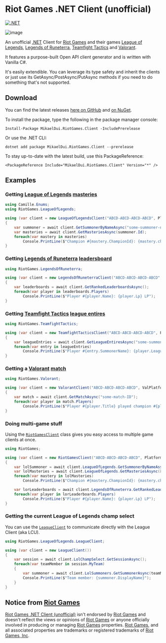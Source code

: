 # Riot Games .NET Client (unofficial)
[![.NET](https://github.com/mikaeldui/riot-games-dotnet-client/actions/workflows/dotnet.yml/badge.svg)](https://github.com/mikaeldui/riot-games-dotnet-client/actions/workflows/dotnet.yml)

![image](https://user-images.githubusercontent.com/3706841/147928421-b25b3ddd-c774-4240-bf10-863321b05bb4.png)

An unofficial [.NET][dotnet] Client for [Riot Games][riot] and their games [League of Legends][lol], [Legends of Runeterra][lor], [Teamfight Tactics][tft] and [Valorant][val].

It features a purpose-built Open API client generator and is written with Vanilla C#.

It's easily extendible. You can leverage its type safety and inherit the clients or just use its GetAsync/PostAsync/PutAsync methods if you need to do something that's not supported.

## Download

You can find the latest releases [here on GitHub](https://github.com/mikaeldui/riot-games-dotnet-client/releases) and [on NuGet](https://www.nuget.org/packages/MikaelDui.RiotGames.Client).

To install the package, type the following in the package manager console:

    Install-Package MikaelDui.RiotGames.Client -IncludePrerelease
    
Or use the .NET CLI:

    dotnet add package MikaelDui.RiotGames.Client --prerelease
    
To stay up-to-date with the latest build, use this PackageReference:

    <PackageReference Include="MikaelDui.RiotGames.Client" Version="*" />

## Examples

### Getting [League of Legends][lol] [masteries](https://developer.riotgames.com/apis#champion-mastery-v4/GET_getChampionMasteryScore)

```C#
using Camille.Enums;
using RiotGames.LeagueOfLegends;

using (var client = new LeagueOfLegendsClient("ABCD-ABCD-ABCD-ABCD", PlatformRoute.NA1))
{
    var summoner = await client.GetSummonerByNameAsync("some-summoner-name");
    var masteries = await client.GetMasteriesAsync(summoner.Id);
    foreach(var mastery in masteries)
        Console.PrintLine($"Champion #{mastery.ChampionId}: {mastery.championPoints} points");
}
```

### Getting [Legends of Runeterra][lor] [leadersboard](https://developer.riotgames.com/apis#lor-ranked-v1/GET_getLeaderboards)

```C#
using RiotGames.LegendsOfRuneterra;

using (var client = new LegendsOfRuneterraClient("ABCD-ABCD-ABCD-ABCD", RegionRoute.AMERICAS))
{
    var leaderboards = await client.GetRankedLeaderboardsAsync();
    foreach(var player in leaderboards.Players)
        Console.PrintLine($"Player #{player.Name}: {player.Lp} LP");
}
```

### Getting [Teamfight Tactics][tft] [league entires](https://developer.riotgames.com/apis#tft-league-v1/GET_getLeagueEntriesForSummoner)

```C#
using RiotGames.TeamfightTactics;

using (var client = new TeamfightTacticsClient("ABCD-ABCD-ABCD-ABCD", PlatformRoute.NA1))
{
    var leagueEntries = await client.GetLeagueEntiresAsync("some-summoner-ID");
    foreach(var entry in leagueEntries)
        Console.PrintLine($"Player #{entry.SummonerName}: {player.LeaguePoints} LP");
}
```

### Getting a [Valorant][val] [match](https://developer.riotgames.com/apis#val-match-v1/GET_getMatch)

```C#
using RiotGames.Valorant;

using (var client = new ValorantClient("ABCD-ABCD-ABCD-ABCD", ValPlatformRoute.EU))
{
    var match = await client.GetMatchAsync("some-match-ID");
    foreach(var player in match.Players)
        Console.PrintLine($"Player #{player.Title} played champion #{player.ChampionId}");
}
```

### Doing multi-game stuff
Using the [`RiotGamesClient`](https://github.com/mikaeldui/riot-games-dotnet-client/blob/main/RiotGames.Client/RiotGamesClient.cs) class gives you easy access to multiple game clients at once.

```C#
using RiotGames;

using (var client = new RiotGamesClient("ABCD-ABCD-ABCD-ABCD", PlatformRoute.NA1, ValPlatformRoute.NA))
{
    var lolSummoner = await client.LeagueOfLegends.GetSummonerByNameAsync("some-summoner-name");
    var lolMasteries = await client.LeagueOfLegends.GetMasteriesAsync(summoner.Id);
    foreach(var mastery in lolMasteries)
        Console.PrintLine($"Champion #{mastery.ChampionId}: {mastery.championPoints} points");

    var lorLeaderboards = await client.LegendsOfRuneterra.GetRankedLeaderboardsAsync();
    foreach(var player in lorLeaderboards.Players)
        Console.PrintLine($"Player #{player.Name}: {player.Lp} LP");
}
```

### Getting the current League of Legends champ select
You can use the [`LeagueClient`](https://github.com/mikaeldui/riot-games-dotnet-client/blob/main/RiotGames.Client/LeagueOfLegends/LeagueClient/LeagueClient.cs) to communicate directly with the League Client (aka LCU).

```C#
using RiotGames.LeagueOfLegends.LeagueClient;

using (var client = new LeagueClient())
{
    var session = await client.LolChampSelect.GetSessionAsync();
    foreach(var teamMember in session.MyTeam)
    {
        var summoner = await client.LolSummoners.GetSummonerAsync(teamMember.SummonerId);
        Console.PrintLine($"Team member: {summoner.DisplayName}");
    }
}
```

## Notice from [Riot Games][riot]

[Riot Games .NET Client (unofficial)][rgdc] isn't endorsed by [Riot Games][riot] and doesn't reflect the views or opinions of [Riot Games][riot] or anyone officially involved in producing or managing [Riot Games][riot] properties. [Riot Games][riot], and all associated properties are trademarks or registered trademarks of [Riot Games, Inc][riot].

[rgdc]: https://github.com/mikaeldui/riot-games-dotnet-client "Riot Games .NET Client (unofficial)"
[riot]: https://www.riotgames.com/ "Riot Games"
[lol]: https://www.leagueoflegends.com/ "League of Legends"
[lor]: https://playruneterra.com/ "Legends of Runeterra"
[tft]: https://teamfighttactics.leagueoflegends.com/ "Teamfight Tactics"
[val]: https://playvalorant.com/ "Valorant"
[dotnet]: https://dotnet.microsoft.com/ ".NET"
